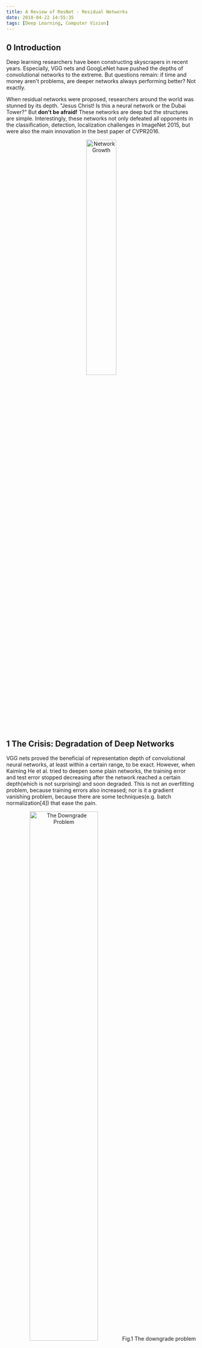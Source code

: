 ```yaml
---
title: A Review of ResNet - Residual Networks
date: 2018-04-22 14:55:35
tags: [Deep Learning, Computer Vision]
---
```


<script type="text/javascript" src="https://cdn.mathjax.org/mathjax/latest/MathJax.js?config=default"></script>

## 0 Introduction
Deep learning researchers have been constructing skyscrapers in recent years. Especially, VGG nets and GoogLeNet have pushed the depths of convolutional networks to the extreme. But questions remain: if time and money aren't problems, are deeper networks always performing better? Not exactly.

When residual networks were proposed, researchers around the world was stunned by its depth. "Jesus Christ! Is this a neural network or the Dubai Tower?" But **don't be afraid!** These networks are deep but the structures are simple. Interestingly, these networks not only defeated all opponents in the classification, detection, localization challenges in ImageNet 2015, but were also the main innovation in the best paper of CVPR2016.

<div align="center">
    <img src="/images/resnet/network_growth.jpg" width="40%" height="40%" alt="Network Growth">
</div>

<!-- more -->

## 1 The Crisis: Degradation of Deep Networks

VGG nets proved the beneficial of representation depth of convolutional neural networks, at least within a certain range, to be exact. However, when Kaiming He et al. tried to deepen some plain networks, the training error and test error stopped decreasing after the network reached a certain depth(which is not surprising) and soon degraded. This is not an overfitting problem, because training errors also increased; nor is it a gradient vanishing problem, because there are some techniques(e.g. batch normalization[4]) that ease the pain.

<div align="center" class="figure">
    <img src="/images/resnet/downgrade.png" width="60%" height="60%" alt="The Downgrade Problem">
    Fig.1 The downgrade problem

</div>

What seems to be the cause of this degradation? Obviously, deeper neural networks are more difficult to train, but that doesn't mean deeper neural networks would yield worse results. To explain this problem, Balduzzi et al.[3] identified shattered gradient problem - as depth increases, gradients in standard feedforward networks increasingly resemble white noise. I will write about that later.

## 2 A Closer Look at ResNet: The Residual Blocks

As the old saying goes, "千里之行，始于足下". Although ResNets are as deep as a thousand layers, they are built with these basic residual blocks(the right part of the figure). 

<div align="center" class="figure">
    <img src="/images/resnet/residual_blocks.png" width="50%" height="50%" alt="Comparison between normal weight layers and residual blocks">
    Fig.2 Parts of plain networks and a residual block(or residual unit)

</div>

### 2.1 Skip Connections

In comparison, basic units of plain network models would look like the one on the left: one ReLU function after a weight layer(usually also with biases), repeated several times. Let's denote the desired underlying mapping(the ideal mapping) of the two layers as \\(\mathcal{H}(x)\\), and the real mapping as \\(\mathcal{F}(x)\\). Clearly, the closer \\(\mathcal{F}(x)\\) is to \\(\mathcal{H}(x)\\), the better it fits.

However, He et al. explicitly let these layers fit a residual mapping instead of the desired underlying mapping. This is implemented with "shortcut connections", which skip one or more layers, simply performing identity mappings and getting added to the outputs of the stacked weight layers. This way, \\(\mathcal{F}(x)\\) would not try to fit \\(\mathcal{H}(x)\\), but \\(\mathcal{H}(x)-x\\). The whole structure(from the identity mapping branch, to merging the branches by the addition operation) are named "residual blocks"(or "residual units").

What's the point in this? Let's do a simple analysis. The computation done by the original residual block is: $$y_l=h(x_l)+\mathcal{F}(x_l,\mathcal{W}_l),$$ $$x_{l+1}=f(y_l).$$

Here are the definitions of symbols: 
\\(x_l\\): input features to the \\(l\\)-th residual block; 
\\(\mathcal{W}_{l}={W_{l,k}|_{1\leq k\leq K}}\\): a set of weights(and biases) associated with the \\(l\\)-th residual unit. \\(K\\) is the number of layers in this block;
\\(\mathcal{F}(x,\mathcal{W})\\): the residual function, which we talked about earlier. It's a stack of 2 conv. layers here;
\\(f(x)\\): the activation function. We are using ReLU here;
\\(h(x)\\): identity mapping.

If \\(f(x)\\) is also an identity mapping(as if we're not using any activation function), the first equation would become:
$$x_{l+1}=x_l+\mathcal{F}(x_l,\mathcal{W}_l)$$

Therefore, we can define \\(x_L\\) recursively of any layer:
$$x_L=x_l+\sum_{i=l}^{L-1}\mathcal{F}(x_i,\mathcal{W}_i)$$

That's not the end yet! When it comes to the gradients, according to the chain rules of backpropagation, we have a beautiful definition:
$$\begin{split}
\frac{\partial{\mathcal{E}}}{\partial{x_l}} & = \frac{\partial{\mathcal{E}}}{\partial{x_L}}\frac{\partial{x_L}}{\partial{x_l}}\\\\
& = \frac{\partial{\mathcal{E}}}{\partial{x_L}}\Big(1+\frac{\partial{}}{\partial{x_l}}\sum_{i=l}^{L-1}\mathcal{F}(x_i,\mathcal{W}_i)\Big)
\end{split}$$

What does it mean? It means that the information is directly backpropagated to ANY shallower block. This way, the gradients of a layer never vanish or explode even if the weights are too small or too big.

### 2.2 Identity Mappings
It's important that we use identity mapping here! Just consider doing a simple modification here, for example, \\(h(x)=\lambda_lx_l\\)(\\(\lambda_l\\) is a modulating scalar). The definition of \\(x_L\\) and \\(\frac{\partial{\mathcal{E}}}{\partial{x_l}}\\) would become:
$$x_L=(\prod_{i=l}^{L-1}\lambda_i)x_l+\sum_{i=l}^{L-1}(\prod_{j=i+1}^{L-1}\lambda_j)\mathcal{F}(x_i,\mathcal{W}_i)$$
$$\frac{\partial{\mathcal{E}}}{\partial{x_l}}=\frac{\partial{\mathcal{E}}}{\partial{x_L}}\Big((\prod_{i=l}^{L-1}\lambda_i)+\frac{\partial{}}{\partial{x_l}}\sum_{i=l}^{L-1}(\prod_{j=i+1}^{L-1}\lambda_j)\mathcal{F}(x_i,\mathcal{W}_i)\Big)$$

For extremely deep neural networks where \\(L\\) is too large, \\(\prod_{i=l}^{L-1}\lambda_i\\) could be either too small or too large, causing gradient vanishing or gradient explosion. For \\(h(x)\\) with complex definitions, the gradient could be extremely complicated, thus losing the advantage of the skip connection. Skip connection works best under the condition where the grey channel in Fig. 3 cover no operations (except the addition) and is clean.

Interestingly, this comfirmed the philosophy of "大道至简" once again.

### 2.3 Post-activation or Pre-activation?

Wait a second... "\\(f(x)\\) is also an identity mapping" is just our assumption. The activation function is still there!

Right. There IS an activation function, but it's moved to somewhere else.  In fact, the original residual block is still a little bit problematic - the output of one residual block is not always the input of the next, since there is a ReLU activation function after the addition(It did NOT REALLY keep the identity mapping to the next block!). Therefore, in[2], He et al. fixed the residual blocks by changing the order of operations.

<div align="center" class="figure">
    <img src="/images/resnet/identity_mapping.png" width="30%" height="30%" alt="New identity mapping">
    Fig.3 New identity mapping proposed by He et al.

</div>

Besides using a simple identity mapping, He et al. also discussed about the position of the activation function and the batch normalization operation. Assuming that we got a special(asymmetric) activation function \\(\hat f(x)\\), which only affects the path to the next residual unit. Now our definition of \\(x_{x+1}\\) would become:
$$x_{l+1}=x_l+\mathcal{F}(\hat f(x_l),\mathcal{W}_l)$$

With \\(x_l\\) still multiplied by 1, information is still fully backpropagated to shallower residual blocks. And the good thing is that using this asymmetric activation function after the addition(partial post-activation) is equivalent to using it beforehand(pre-activation)! This is why He et al. chose to use pre-activation - otherwise it would be necessary to implement that magical activation function \\(\hat f(x)\\).

<div align="center" class="figure">
    <img src="/images/resnet/pre-activation.png" width="80%" height="80%" alt="Asymmetric after-addition activation">
    Fig.4 Using asymmetric after-addition activation is equivalent to constructing a pre-activation residual unit

</div>

## 3 ResNet Architectures

Here are the ResNet architectures for ImageNet. Building blocks are shown in brackets, with the numbers of blocks stacked. With the first block of every stack(starting from conv3_x), a downsampling is performed. Each column represents one of the residual networks, and the deepest one has 152 weight layers! Since ResNets were proposed, VGG nets - which were officially called "Very Deep Convolutional Networks" - are not relatively deep anymore. Maybe call them "A Little Bit Deep Convolutional Networks".

<div align="center" class="figure">
    <img src="/images/resnet/architectures.png" width="80%" height="80%" alt="ResNet architectures for ImageNet">
    Table. 1 ResNet architectures for ImageNet.

</div>

## 4 Experiments

### 4.1 Performance on ImageNet
He et al. trained ResNet-18 and ResNet-34 on the ImageNet dataset, and also compared them to plain convolutional networks. In Fig. 5, the thin curves denote training error, and the bold ones denote validation error. The figure on the left shows the results of plain convolution networks(in which the 34-layered ones has higher error rates than the 18-layered one), and the figure on the right shows that residual networks perform better than plain ones, while deeper ones perform better than shallow ones.
<div align="center" class="figure">
    <img src="/images/resnet/training.png" width="80%" height="80%" alt="Training ResNet on ImageNet"/>
    Fig. 5 Training ResNet on ImageNet

</div>

### 4.2 Effects of Different Shortcut Connections

He et al. also tried various types of shortcut connections to replace the identity mapping, and various positions of activation functions / batch normalization. Experiments show that the original identity mapping and full pre-activation yield the best results.

<div align="center" class="figure">
    <img src="/images/resnet/shortcut-connections.png" width="50%" height="50%" alt="Different shortcuts of residual units"/>
    Fig. 6 Various shortcuts in residual units

    <img src="/images/resnet/shortcut-connections-experiment.png" width="70%" height="70%" alt="Classification errors with different shortcuts"/>
    Table. 2 Classification error on CIFAR-10 test set with various shortcut connections in residual units

    <img src="/images/resnet/activations.png" width="70%" height="50%" alt="Different usages of activation in residual units"/>
    Fig. 7 Various usages of activation in residual units

    <img src="/images/resnet/activations-experiment.png" width="50%" height="50%" alt="Classification errors with different activations"/>
    Table. 3 Classification error on CIFAR-10 test set with various usages of activation in residual units

</div>


## 5 Conclusion
Residual learning can be crowned as "ONE OF THE GREATEST HITS IN DEEP LEARNING FIELDS". With a simple identity mapping, it solved the degradation problem of deep neural networks. Now that you have learned about the concept of ResNet, why not give it a try and implement your first residual learning model today?

<div align="center" class="figure">
    <img src="/images/resnet/resnet-yooo.jpg" width="40%" height="40%" alt="">
</div>

## References

[1] [He K, Zhang X, Ren S, et al. Deep residual learning for image recognition[C]//Proceedings of the IEEE conference on computer vision and pattern recognition. 2016: 770-778.](http://openaccess.thecvf.com/content_cvpr_2016/papers/He_Deep_Residual_Learning_CVPR_2016_paper.pdf)

[2] [He K, Zhang X, Ren S, et al. Identity mappings in deep residual networks[C]//European Conference on Computer Vision. Springer, Cham, 2016: 630-645.](https://arxiv.org/pdf/1603.05027.pdf)

[3] [Balduzzi D, Frean M, Leary L, et al. The Shattered Gradients Problem: If resnets are the answer, then what is the question?[J]. arXiv preprint arXiv:1702.08591, 2017.](https://arxiv.org/pdf/1702.08591.pdf)

[4] [Ioffe S, Szegedy C. Batch normalization: Accelerating deep network training by reducing internal covariate shift[J]. arXiv preprint arXiv:1502.03167, 2015.](https://arxiv.org/pdf/1502.03167.pdf)